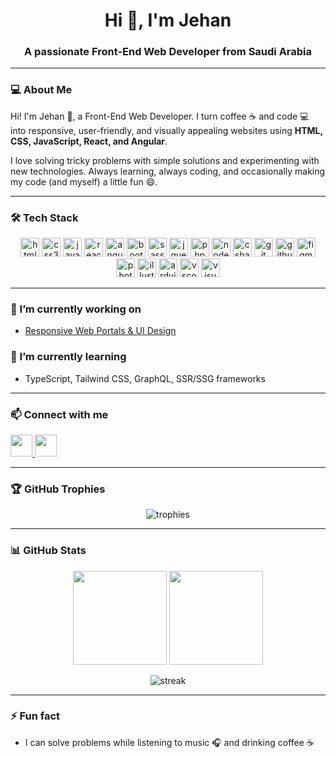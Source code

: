 <h1 align="center">Hi 👋, I'm Jehan</h1>
<h3 align="center">A passionate Front-End Web Developer from Saudi Arabia</h3>

---

### 💻 About Me
Hi! I'm Jehan 👋, a Front-End Web Developer. I turn coffee ☕ and code 💻 into responsive, user-friendly, and visually appealing websites using **HTML, CSS, JavaScript, React, and Angular**.  

I love solving tricky problems with simple solutions and experimenting with new technologies. Always learning, always coding, and occasionally making my code (and myself) a little fun 😄.  

---

### 🛠️ Tech Stack
<div align="center">
  <img src="https://cdn.jsdelivr.net/gh/devicons/devicon/icons/html5/html5-original.svg" height="30" alt="html5"  />
  <img src="https://cdn.jsdelivr.net/gh/devicons/devicon/icons/css3/css3-original.svg" height="30" alt="css3"  />
  <img src="https://cdn.jsdelivr.net/gh/devicons/devicon/icons/javascript/javascript-original.svg" height="30" alt="javascript"  />
  <img src="https://cdn.jsdelivr.net/gh/devicons/devicon/icons/react/react-original.svg" height="30" alt="react"  />
  <img src="https://cdn.jsdelivr.net/gh/devicons/devicon/icons/angularjs/angularjs-original.svg" height="30" alt="angular"  />
  <img src="https://cdn.jsdelivr.net/gh/devicons/devicon/icons/bootstrap/bootstrap-original.svg" height="30" alt="bootstrap"  />
  <img src="https://cdn.jsdelivr.net/gh/devicons/devicon/icons/sass/sass-original.svg" height="30" alt="sass"  />
  <img src="https://cdn.jsdelivr.net/gh/devicons/devicon/icons/jquery/jquery-original.svg" height="30" alt="jquery"  />
  <img src="https://cdn.jsdelivr.net/gh/devicons/devicon/icons/php/php-original.svg" height="30" alt="php"  />
  <img src="https://cdn.jsdelivr.net/gh/devicons/devicon/icons/nodejs/nodejs-original.svg" height="30" alt="nodejs"  />
  <img src="https://cdn.jsdelivr.net/gh/devicons/devicon/icons/csharp/csharp-original.svg" height="30" alt="csharp"  />
  <img src="https://cdn.jsdelivr.net/gh/devicons/devicon/icons/git/git-original.svg" height="30" alt="git"  />
  <img src="https://cdn.jsdelivr.net/gh/devicons/devicon/icons/github/github-original.svg" height="30" alt="github"  />
  <img src="https://cdn.jsdelivr.net/gh/devicons/devicon/icons/figma/figma-original.svg" height="30" alt="figma"  />
  <img src="https://cdn.jsdelivr.net/gh/devicons/devicon/icons/photoshop/photoshop-plain.svg" height="30" alt="photoshop"  />
  <img src="https://cdn.jsdelivr.net/gh/devicons/devicon/icons/illustrator/illustrator-plain.svg" height="30" alt="illustrator"  />
  <img src="https://cdn.jsdelivr.net/gh/devicons/devicon/icons/arduino/arduino-original.svg" height="30" alt="arduino"  />
  <img src="https://cdn.jsdelivr.net/gh/devicons/devicon/icons/vscode/vscode-original.svg" height="30" alt="vscode"  />
  <img src="https://cdn.jsdelivr.net/gh/devicons/devicon/icons/visualstudio/visualstudio-plain.svg" height="30" alt="visualstudio"  />
</div>

---

### 🔭 I’m currently working on
- [Responsive Web Portals & UI Design](https://github.com/JeehanAB)

### 🌱 I’m currently learning
- TypeScript, Tailwind CSS, GraphQL, SSR/SSG frameworks

---

### 📫 Connect with me
<div>
  <a href="mailto:JeehanAB@gmail.com">
    <img src="https://img.shields.io/static/v1?message=Gmail&logo=gmail&color=D14836&logoColor=white&style=for-the-badge" height="35" />
  </a>
  <a href="https://www.linkedin.com/in/jehan-albuainain">
    <img src="https://img.shields.io/static/v1?message=LinkedIn&logo=linkedin&color=0077B5&logoColor=white&style=for-the-badge" height="35" />
  </a>
</div>

---

### 🏆 GitHub Trophies
<p align="center">
  <img src="https://github-profile-trophy.vercel.app/?username=jehanab&theme=radical&no-frame=true&margin-w=15&margin-h=15" alt="trophies" />
</p>

---

### 📊 GitHub Stats
<p align="center">
  <img src="https://github-readme-stats.vercel.app/api?username=JeehanAB&show_icons=true&theme=radical" height="150" />
  <img src="https://github-readme-stats.vercel.app/api/top-langs/?username=JeehanAB&layout=compact&theme=radical" height="150" />
</p>

<p align="center">
  <img src="https://github-readme-streak-stats.herokuapp.com/?user=jehanab&theme=radical" alt="streak" />
</p>

---

### ⚡ Fun fact
- I can solve problems while listening to music 🎧 and drinking coffee ☕

